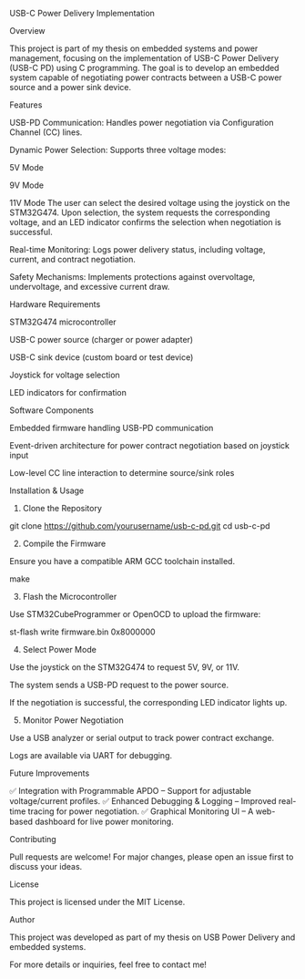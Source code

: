 USB-C Power Delivery Implementation

Overview

This project is part of my thesis on embedded systems and power management, focusing on the implementation of USB-C Power Delivery (USB-C PD) using C programming. The goal is to develop an embedded system capable of negotiating power contracts between a USB-C power source and a power sink device.

Features

USB-PD Communication: Handles power negotiation via Configuration Channel (CC) lines.

Dynamic Power Selection: Supports three voltage modes:

5V Mode

9V Mode

11V Mode
The user can select the desired voltage using the joystick on the STM32G474. Upon selection, the system requests the corresponding voltage, and an LED indicator confirms the selection when negotiation is successful.


Real-time Monitoring: Logs power delivery status, including voltage, current, and contract negotiation.

Safety Mechanisms: Implements protections against overvoltage, undervoltage, and excessive current draw.


Hardware Requirements

STM32G474 microcontroller

USB-C power source (charger or power adapter)

USB-C sink device (custom board or test device)

Joystick for voltage selection

LED indicators for confirmation


Software Components

Embedded firmware handling USB-PD communication

Event-driven architecture for power contract negotiation based on joystick input

Low-level CC line interaction to determine source/sink roles


Installation & Usage

1. Clone the Repository

git clone https://github.com/yourusername/usb-c-pd.git
cd usb-c-pd

2. Compile the Firmware

Ensure you have a compatible ARM GCC toolchain installed.

make

3. Flash the Microcontroller

Use STM32CubeProgrammer or OpenOCD to upload the firmware:

st-flash write firmware.bin 0x8000000

4. Select Power Mode

Use the joystick on the STM32G474 to request 5V, 9V, or 11V.

The system sends a USB-PD request to the power source.

If the negotiation is successful, the corresponding LED indicator lights up.


5. Monitor Power Negotiation

Use a USB analyzer or serial output to track power contract exchange.

Logs are available via UART for debugging.


Future Improvements

✅ Integration with Programmable APDO – Support for adjustable voltage/current profiles.
✅ Enhanced Debugging & Logging – Improved real-time tracing for power negotiation.
✅ Graphical Monitoring UI – A web-based dashboard for live power monitoring.

Contributing

Pull requests are welcome! For major changes, please open an issue first to discuss your ideas.

License

This project is licensed under the MIT License.

Author

This project was developed as part of my thesis on USB Power Delivery and embedded systems.

For more details or inquiries, feel free to contact me!

